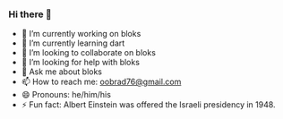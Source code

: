 ### Hi there 👋

- 🔭 I’m currently working on bloks
- 🌱 I’m currently learning dart
- 👯 I’m looking to collaborate on bloks
- 🤔 I’m looking for help with bloks
- 💬 Ask me about bloks
- 📫 How to reach me: oobrad76@gmail.com
- 😄 Pronouns: he/him/his
- ⚡ Fun fact: Albert Einstein was offered the Israeli presidency in 1948.
